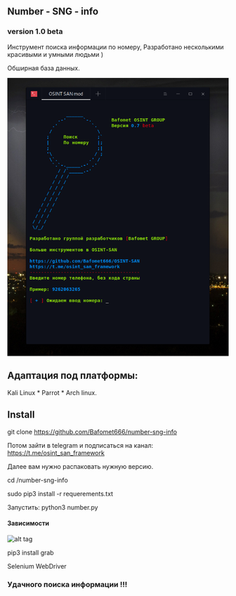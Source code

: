 ## Number - SNG - info

### version 1.0 beta


Инструмент поиска информации по номеру, Разработано несколькими красивыми и умными людьми )

Обширная база данных.

![alt tag](https://github.com/Bafomet666/screen/blob/main/infonumber.png)

## Адаптация под платформы:

Kali Linux * Parrot * Arch linux.

## Install

  git clone https://github.com/Bafomet666/number-sng-info
 
  Потом зайти в telegram и подписаться на канал: https://t.me/osint_san_framework

  Далее вам нужно распаковать нужную версию.

  cd /number-sng-info
  
  sudo pip3 install -r requerements.txt

  Запустить: python3 number.py

#### Зависимости 
![alt tag](https://camo.githubusercontent.com/d4d0378438eebbdfdf98948d518a47cb34bd241b3c836aaae47255a64f2c3bbe/68747470733a2f2f696d672e736869656c64732e696f2f62616467652f507974686f6e2d332e372532422d627269676874677265656e)


pip3 install grab

Selenium WebDriver

### Удачного поиска информации !!!
  

